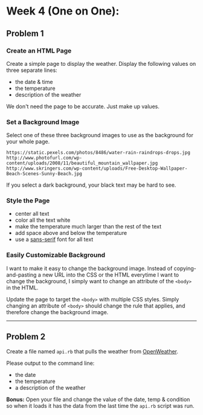 # Week 4 (One on One):

## Problem 1

### Create an HTML Page
Create a simple page to display the weather. Display the following values on three separate lines: 
- the date & time 
- the temperature 
- description of the weather

We don't need the page to be accurate. Just make up values.

### Set a Background Image
Select one of these three background images to use as the background for your whole page.
```
https://static.pexels.com/photos/8486/water-rain-raindrops-drops.jpg
http://www.photofurl.com/wp-content/uploads/2008/11/beautiful_mountain_wallpaper.jpg
http://www.skringers.com/wp-content/uploads/Free-Desktop-Wallpaper-Beach-Scenes-Sunny-Beach.jpg
```
If you select a dark background, your black text may be hard to see.

### Style the Page
- center all text
- color all the text white
- make the temperature much larger than the rest of the text 
- add space above and below the temperature
- use a [sans-serif](https://en.wikipedia.org/wiki/Sans-serif) font for all text

### Easily Customizable Background

I want to make it easy to change the background image. Instead of copying-and-pasting a new URL into the CSS or the HTML everytime I want to change the background, I simply want to change an attribute of the `<body>` in the HTML.

Update the page to target the `<body>` with multiple CSS styles. Simply changing an attribute of `<body>` should change the rule that applies, and therefore change the background image.

----

## Problem 2

Create a file named `api.rb` that pulls the weather from [OpenWeather](http://api.openweathermap.org/data/2.5/weather?q=Miami+Beach,FL&appid=c38d29204353577f04f9a8b861e3c70e). 

Please output to the command line: 
- the date 
- the temperature
- a description of the weather 

__Bonus:__ Open your file and change the value of the date, temp & condition so when it loads it has the data from the last time the `api.rb` script was run.
